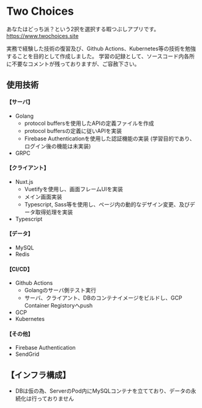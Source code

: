 # Two Choices

あなたはどっち派？という2択を選択する暇つぶしアプリです。
https://www.twochoices.site

実務で経験した技術の復習及び、Github Actions、Kubernetes等の技術を勉強することを目的として作成しました。
学習の記録として、ソースコード内各所に不要なコメントが残っておりますが、ご容赦下さい。

## 使用技術

#### 【サーバ】
- Golang
  - protocol buffersを使用したAPIの定義ファイルを作成
  - protocol buffersの定義に従いAPIを実装
  - Firebase Authenticationを使用した認証機能の実装
    (学習目的であり、ログイン後の機能は未実装)
- GRPC
#### 【クライアント】
- Nuxt.js
  - Vuetifyを使用し、画面フレームUIを実装
  - メイン画面実装
  - Typescript, Sass等を使用し、ページ内の動的なデザイン変更、及びデータ取得処理を実装
- Typescript
#### 【データ】
- MySQL
- Redis
#### 【CI/CD】
- Github Actions
  - Golangのサーバ側テスト実行
  - サーバ、クライアント、DBのコンテナイメージをビルドし、GCP Container Registoryへpush
- GCP
- Kubernetes
#### 【その他】
- Firebase Authentication
- SendGrid

## 【インフラ構成】
- DBは仮の為、ServerのPod内にMySQLコンテナを立てており、データの永続化は行っておりません
